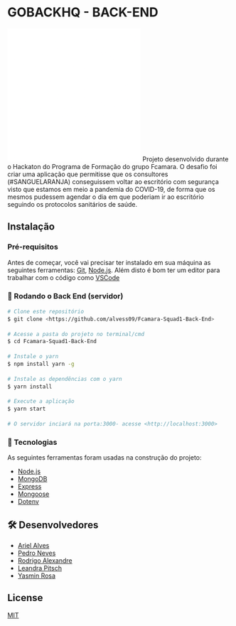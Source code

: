 # GOBACKHQ - BACK-END 
   ![ Alt text](https://github.com/alvess09/Fcamara-Squad1-Back-End/blob/main/data300.gif) Projeto desenvolvido durante o Hackaton do Programa de Formação do grupo Fcamara. O desafio foi criar uma aplicação que permitisse que os consultores (#SANGUELARANJA) conseguissem voltar ao escritório com segurança visto que estamos em meio a pandemia do COVID-19, de forma que os mesmos pudessem agendar o dia em que poderiam ir ao escritório seguindo os protocolos sanitários de saúde.

## Instalação

### Pré-requisitos

Antes de começar, você vai precisar ter instalado em sua máquina as seguintes ferramentas:
[Git](https://git-scm.com), [Node.js](https://nodejs.org/en/). 
Além disto é bom ter um editor para trabalhar com o código como [VSCode](https://code.visualstudio.com/)

### 🎲 Rodando o Back End (servidor)

```bash
# Clone este repositório
$ git clone <https://github.com/alvess09/Fcamara-Squad1-Back-End>

# Acesse a pasta do projeto no terminal/cmd
$ cd Fcamara-Squad1-Back-End

# Instale o yarn
$ npm install yarn -g

# Instale as dependências com o yarn
$ yarn install

# Execute a aplicação 
$ yarn start

# O servidor inciará na porta:3000- acesse <http://localhost:3000>
```
### 🚀 Tecnologias

As seguintes ferramentas foram usadas na construção do projeto:

- [Node.js](https://nodejs.org/en/)
- [MongoDB](https://docs.mongodb.com/manual/installation/)
- [Express](https://expressjs.com/pt-br/)
- [Mongoose](https://mongoosejs.com/)
- [Dotenv](https://www.npmjs.com/package/dotenv)

## 🛠 Desenvolvedores

- [Ariel Alves](https://github.com/alvess09)
- [Pedro Neves](https://github.com/tyson-neves)
- [Rodrigo Alexandre](https://github.com/narradorww)
- [Leandra Pitsch](https://github.com/lepitsch)
- [Yasmin Rosa](https://github.com/yaskisoba)

## License
[MIT](https://choosealicense.com/licenses/mit/)